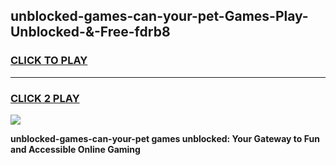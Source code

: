 
## unblocked-games-can-your-pet-Games-Play-Unblocked-&-Free-fdrb8
<h3>
<a href="https://premium76.site?title=unblocked-games-can-your-pet&ref=24A">CLICK TO PLAY</a></h3>
<hr>

<h3>
<a href="https://premium76.site?title=unblocked-games-can-your-pet&ref=24A">CLICK 2 PLAY</a>
  
</h3>

<a href="https://premium76.site?title=unblocked-games-can-your-pet&ref=24A"><img src="https://clearcache.store/games.png"></a>


**unblocked-games-can-your-pet games unblocked: Your Gateway to Fun and Accessible Online Gaming**
